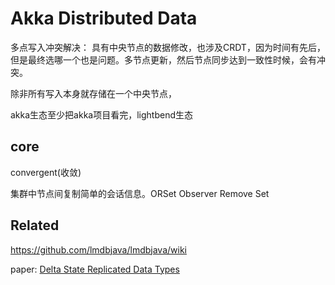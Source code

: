 # Akka Distributed Data

多点写入冲突解决：
具有中央节点的数据修改，也涉及CRDT，因为时间有先后，但是最终选哪一个也是问题。多节点更新，然后节点同步达到一致性时候，会有冲突。

除非所有写入本身就存储在一个中央节点，


akka生态至少把akka项目看完，lightbend生态


## core

convergent(收敛)

集群中节点间复制简单的会话信息。ORSet Observer Remove Set


## Related

https://github.com/lmdbjava/lmdbjava/wiki

paper: [Delta State Replicated Data Types](https://arxiv.org/abs/1603.01529)
